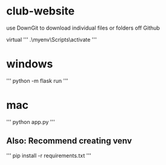 # club-website

use DownGit to download individual files or folders off Github

virtual 
'''
.\myenv\Scripts\activate
'''

# windows
'''
python -m flask run
'''
# mac
'''
python app.py
'''

## Also: Recommend creating venv
'''
pip install -r requirements.txt
'''
